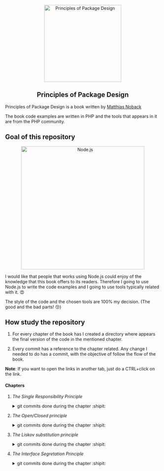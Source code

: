 <p align="center">
  <a href="https://www.apress.com/gp/book/9781484241189">
    <img alt="Principles of Package Design" src="https://images.springer.com/sgw/books/big/9781484241189.jpg" width="250" />
  </a>
</p>
<h2 align="center">
 Principles of Package Design <br>
</h2>

Principles of Package Design is a book written by [Matthias Noback](https://matthiasnoback.nl/)

The book code examples are written in PHP and the tools that appears in it are from the PHP community.

## Goal of this repository

<p align="center">
  <a href="https://nodejs.org/">
    <img
      alt="Node.js"
      src="https://nodejs.org/static/images/logo-light.svg"
      width="400"
    />
  </a>
</p>

I would like that people that works using Node.js could enjoy of the knowledge that this book offers to its readers. Therefore I going to use Node.js to write the code examples and I going to use tools typically related with it. :heart_eyes:

The style of the code and the chosen tools are 100% my decision. (The good and the bad parts! :kissing_closed_eyes:)

## How study the repository

1. For every chapter of the book has I created a directory
   where appears the final version of the code in the mentioned chapter.

2. Every commit has a reference to the chapter related. Any change I needed to do has a commit, with the objective of follow the flow of the book.

**Note**: If you want to open the links in another tab, just do a CTRL+click on the link.

#### Chapters

1.  _The Single Responsibility Principle_

    <details><summary>git commits done during the chapter :shipit:</summary>
     <p>
      - <a href="https://github.com/devcorpio/principles-of-package-design/commit/f378ccb">Initial commit</a><br>
      - <a href="https://github.com/devcorpio/principles-of-package-design/commit/265c9b6">update README</a><br>
      - <a href="https://github.com/devcorpio/principles-of-package-design/commit/1b28ca6">In order to commit formatted code I installed prettier, pretty-quick and husky</a><br>
      - <a href="https://github.com/devcorpio/principles-of-package-design/commit/822d1e7">adding gitignore file</a><br>
      - <a href="https://github.com/devcorpio/principles-of-package-design/commit/26fa2cc">adding prettier config file</a><br>
      - <a href="https://github.com/devcorpio/principles-of-package-design/commit/395c7e0">creating confirmationMailMailer using a factory function with too many responsibilities</a><br>
      - <a href="https://github.com/devcorpio/principles-of-package-design/commit/8bc0925">extracting the creation of confirmation mail responsibility into his own place</a><br>
      - <a href="https://github.com/devcorpio/principles-of-package-design/commit/51489e7">refactoring confirmationMailMailer to reduce its responsibilities and use instead confirmationMailFactory</a><br>
      - <a href="https://github.com/devcorpio/principles-of-package-design/commit/09f676b">renaming confirmationMailMailer file</a>
     </p>
    </details>

2.  _The Open/Closed principle_

    <details><summary>git commits done during the chapter :shipit:</summary>
     <p>
      - <a href="https://github.com/devcorpio/principles-of-package-design/commit/8de78eb">create a genericEncoder that violates the open/closed principle</a><br>
      - <a href="https://github.com/devcorpio/principles-of-package-design/commit/0ac5c23">worsen the genericEncoder adding a case for yaml format</a><br>
      - <a href="https://github.com/devcorpio/principles-of-package-design/commit/c4ee242">worsen the genericEncoder adding the method prepareData that also violates the open/closed principle</a><br>
       - <a href="https://github.com/devcorpio/principles-of-package-design/commit/96193de">creating 3 different encoders that implements an interface, in this case I'm trusting in duck typing due the lack of interfaces in javascript language unless you use flowjs or an superset like typescript</a><br>
       - <a href="https://github.com/devcorpio/principles-of-package-design/commit/a08b781">creating a encodeFactory whose only responsibility is to create encoders based in the given format</a><br>
       - <a href="https://github.com/devcorpio/principles-of-package-design/commit/a14b46f">refactoring genericEncoder to use the encoder factory</a><br>
       - <a href="https://github.com/devcorpio/principles-of-package-design/commit/b06e05d">making encoderFactory open for extension injecting factories</a><br>
       - <a href="https://github.com/devcorpio/principles-of-package-design/commit/bdb6adf">creating another mandatory method for the encoders: prepareData</a><br>
       - <a href="https://github.com/devcorpio/principles-of-package-design/commit/dc74dde">using prepareData of the specific encoder, however we just introduced temporal coupling...</a><br>
       - <a href="https://github.com/devcorpio/principles-of-package-design/commit/dee4183">removing the temporal cooupling :), who knows, maybe even it is not longer necesary the existence of genericEnconder, instead we could use the encodeFactory whenever we need it :)</a><br>
     </p>
    </details>

3.  _The Liskov substitution principle_

    <details><summary>git commits done during the chapter :shipit:</summary> 
     <p>
      - <a href="https://github.com/devcorpio/principles-of-package-design/commit/afc3aa2">adding dropbox specific implementation of fileinterface where change Owner has not implementation, this is not be a good example of a good substitute, calling that method will crash the application</a><br>
      - <a href="https://github.com/devcorpio/principles-of-package-design/commit/f818d26">instead of throwing exception, don't do nothing... silent behavior... we are lying to the user of our class...</a><br>
      - <a href="https://github.com/devcorpio/principles-of-package-design/commit/1922cf0">splitting interfaces in order to avoid to need to throw an error or not make something if some user uses changeOwner in a class that not have implementation</a><br>
     </p>
    </details>

4.  _The Interface Segretation Principle_

    <details><summary>git commits done during the chapter :shipit:</summary> 
     <p>
      - <a href="https://github.com/devcorpio/principles-of-package-design/commit/4ce1081">example of a serviceContainer that implements a interface that violates the interface segregation principle</a><br>
      - <a href="https://github.com/devcorpio/principles-of-package-design/commit/e8d3c8f">separating the virtual interfaces I created, that allows one client use only what need, set, get or both :)</a><br>
      - <a href="https://github.com/devcorpio/principles-of-package-design/commit/0917c3c">kernel code expect a service container that only need the method set</a><br>
      - <a href="https://github.com/devcorpio/principles-of-package-design/commit/c7977bc">a example of controller that  expect a service container that only need the method get</a><br>
      - <a href="https://github.com/devcorpio/principles-of-package-design/commit/c90e001">userRepository it is depending of a concrete class instead of a interface</a><br>
      - <a href="https://github.com/devcorpio/principles-of-package-design/commit/0a29dff">making getUnitOfWork public to use in the new file query.js, automatically all the clients of entityManager depend of this method too, regardless if they use it, can cause backward compatibility problems...</a><br>
      - <a href="https://github.com/devcorpio/principles-of-package-design/commit/3a3cf49">adding role and header interfaces to use in entityManager</a><br>
     </p>
    </details>
